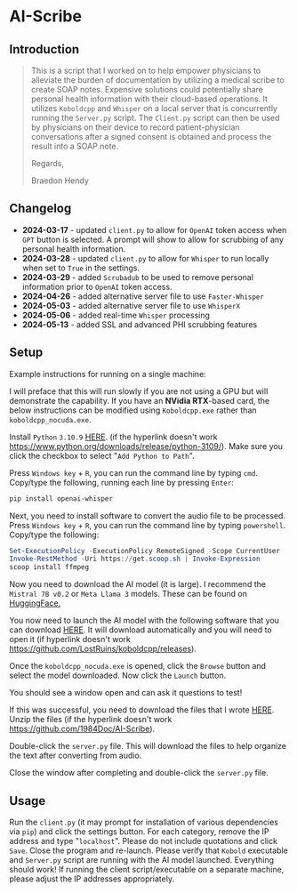 # AI-Scribe

## Introduction

> This is a script that I worked on to help empower physicians to alleviate the burden of documentation by utilizing a medical scribe to create SOAP notes.  Expensive solutions could potentially share personal health information with their cloud-based operations.  It utilizes `Koboldcpp` and `Whisper` on a local server that is concurrently running the `Server.py` script.  The `Client.py` script can then be used by physicians on their device to record patient-physician conversations after a signed consent is obtained and process the result into a SOAP note.
> 
> Regards,
> 
> Braedon Hendy

## Changelog

- **2024-03-17** - updated `client.py` to allow for `OpenAI` token access when `GPT` button is selected.  A prompt will show to allow for scrubbing of any personal health information.
- **2024-03-28** - updated `client.py` to allow for `Whisper` to run locally when set to `True` in the settings.
- **2024-03-29** - added `Scrubadub` to be used to remove personal information prior to `OpenAI` token access.
- **2024-04-26** - added alternative server file to use `Faster-Whisper`
- **2024-05-03** - added alternative server file to use `WhisperX`
- **2024-05-06** - added real-time `Whisper` processing
- **2024-05-13** - added SSL and advanced PHI scrubbing features

## Setup

Example instructions for running on a single machine:

I will preface that this will run slowly if you are not using a GPU but will demonstrate the capability.  If you have an **NVidia RTX**-based card, the below instructions can be modified using `Koboldcpp.exe` rather than `koboldcpp_nocuda.exe`.

Install `Python` `3.10.9` [HERE](https://www.python.org/downloads/release/python-3109/).  (if the hyperlink doesn't work https://www.python.org/downloads/release/python-3109/).  Make sure you click the checkbox to select "`Add Python to Path`".

Press `Windows key` + `R`, you can run the command line by typing `cmd`.  Copy/type the following, running each line by pressing `Enter`: 

```sh
pip install openai-whisper
```

Next, you need to install software to convert the audio file to be processed.  Press `Windows key` + `R`, you can run the command line by typing `powershell`.  Copy/type the following:

```powershell
Set-ExecutionPolicy -ExecutionPolicy RemoteSigned -Scope CurrentUser
Invoke-RestMethod -Uri https://get.scoop.sh | Invoke-Expression
scoop install ffmpeg
```

Now you need to download the AI model (it is large).  I recommend the `Mistral 7B v0.2` or `Meta Llama 3` models.  These can be found on [HuggingFace.](https://huggingface.co/)

You now need to launch the AI model with the following software that you can download [HERE](https://github.com/LostRuins/koboldcpp/releases).  It will download automatically and you will need to open it (if hyperlink doesn't work https://github.com/LostRuins/koboldcpp/releases). 

Once the `koboldcpp_nocuda.exe` is opened, click the `Browse` button and select the model downloaded.  Now click the `Launch` button.

You should see a window open and can ask it questions to test!

If this was successful, you need to download the files that I wrote [HERE](https://github.com/1984Doc/AI-Scribe).  Unzip the files (if the hyperlink doesn't work https://github.com/1984Doc/AI-Scribe).

Double-click the `server.py` file.  This will download the files to help organize the text after converting from audio.

Close the window after completing and double-click the `server.py` file.

## Usage

Run the `client.py` (it may prompt for installation of various dependencies via `pip`) and click the settings button.  For each category, remove the IP address and type "`localhost`".  Please do not include quotations and click `Save`.  Close the program and re-launch.  Please verify that `Kobold` executable and `Server.py` script are running with the AI model launched.  Everything should work!  If running the client script/executable on a separate machine, please adjust the IP addresses appropriately. 
